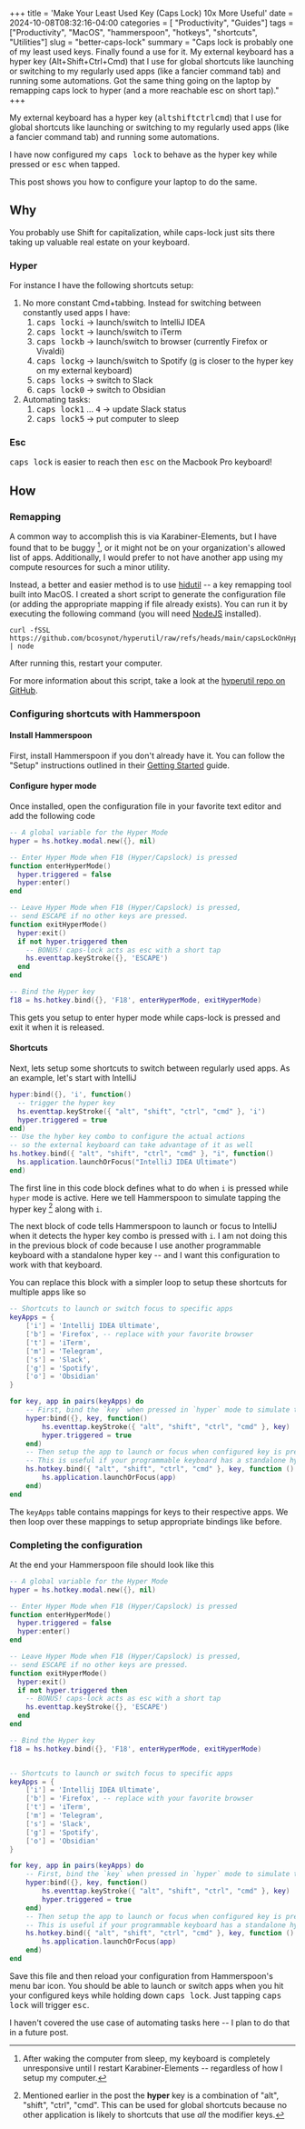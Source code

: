 +++
title = 'Make Your Least Used Key (Caps Lock) 10x More Useful'
date = 2024-10-08T08:32:16-04:00
categories = [ "Productivity", "Guides"]
tags = ["Productivity", "MacOS", "hammerspoon", "hotkeys", "shortcuts", "Utilities"]
slug = "better-caps-lock"
summary = "Caps lock is probably one of my least used keys. Finally found a use for it. My external keyboard has a hyper key (Alt+Shift+Ctrl+Cmd) that I use for global shortcuts like launching or switching to my regularly used apps (like a fancier command tab) and running some automations. Got the same thing going on the laptop by remapping caps lock to hyper (and a more reachable esc on short tap)."
+++

My external keyboard has a hyper key (<kbd>alt</kbd><kbd>shift</kbd><kbd>ctrl</kbd><kbd>cmd</kbd>) that I use for 
global shortcuts like launching or switching to my regularly used apps (like a fancier command tab) and running some 
automations.

I have now configured my <kbd>caps lock</kbd> to behave as the hyper key while pressed or <kbd>esc</kbd> when tapped.

This post shows you how to configure your laptop to do the same.

## Why

You probably use Shift for capitalization, while caps-lock just sits there taking up valuable real estate on your keyboard.

### Hyper

For instance I have the following shortcuts setup:
1. No more constant Cmd+tabbing. Instead for switching between constantly used apps I have:
    1. <kbd>caps lock</kbd><kbd>i</kbd> -> launch/switch to IntelliJ IDEA
    2. <kbd>caps lock</kbd><kbd>t</kbd> -> launch/switch to iTerm
    3. <kbd>caps lock</kbd><kbd>b</kbd> -> launch/switch to browser (currently Firefox or Vivaldi)
    4. <kbd>caps lock</kbd><kbd>g</kbd> -> launch/switch to Spotify (g is closer to the hyper key on my external keyboard)
    5. <kbd>caps lock</kbd><kbd>s</kbd> -> switch to Slack
    6. <kbd>caps lock</kbd><kbd>0</kbd> -> switch to Obsidian
2. Automating tasks:
    1. <kbd>caps lock</kbd><kbd>1</kbd> ... <kbd>4</kbd> -> update Slack status
    2. <kbd>caps lock</kbd><kbd>5</kbd> -> put computer to sleep

### Esc

<kbd>caps lock</kbd> is easier to reach then <kbd>esc</kbd> on the Macbook Pro keyboard!

## How

### Remapping
A common way to accomplish this is via Karabiner-Elements, but I have found that to be buggy [^1], or it might not be on your organization's allowed list of apps. Additionally, I would prefer to not have another app using my compute resources for such a minor utility.

Instead, a better and easier method is to use [hidutil](https://developer.apple.com/library/archive/technotes/tn2450/_index.html) -- a key remapping tool built into MacOS. 
I created a short script to generate the configuration file (or adding the appropriate mapping if file already exists). 
You can run it by executing the following command (you will need [NodeJS](https://nodejs.org/) installed).

```shell  
curl -fSSL https://github.com/bcosynot/hyperutil/raw/refs/heads/main/capsLockOnHyperdrive.js | node  
```

After running this, restart your computer.

For more information about this script, take a look at the [hyperutil repo on GitHub](https://github.com/bcosynot/hyperutil).

### Configuring shortcuts with Hammerspoon

#### Install Hammerspoon

First, install Hammerspoon if you don't already have it. You can follow the "Setup" instructions outlined in their [Getting Started](https://www.hammerspoon.org/go/) guide.

#### Configure hyper mode

Once installed, open the configuration file in your favorite text editor and add the following code

```lua
-- A global variable for the Hyper Mode
hyper = hs.hotkey.modal.new({}, nil)

-- Enter Hyper Mode when F18 (Hyper/Capslock) is pressed
function enterHyperMode()
  hyper.triggered = false
  hyper:enter()
end

-- Leave Hyper Mode when F18 (Hyper/Capslock) is pressed,
-- send ESCAPE if no other keys are pressed.
function exitHyperMode()
  hyper:exit()
  if not hyper.triggered then
    -- BONUS! caps-lock acts as esc with a short tap
    hs.eventtap.keyStroke({}, 'ESCAPE')
  end
end

-- Bind the Hyper key
f18 = hs.hotkey.bind({}, 'F18', enterHyperMode, exitHyperMode)
```

This gets you setup to enter hyper mode while caps-lock is pressed and exit it when it is released.

#### Shortcuts

Next, lets setup some shortcuts to switch between regularly used apps. As an example, let's start with IntelliJ

```lua
hyper:bind({}, 'i', function()
  -- trigger the hyper key
  hs.eventtap.keyStroke({ "alt", "shift", "ctrl", "cmd" }, 'i')
  hyper.triggered = true
end)
-- Use the hyber key combo to configure the actual actions
-- so the external keyboard can take advantage of it as well
hs.hotkey.bind({ "alt", "shift", "ctrl", "cmd" }, "i", function()
  hs.application.launchOrFocus("IntelliJ IDEA Ultimate")
end)
```

The first line in this code block defines what to do when `i` is pressed while `hyper` mode is active. Here we tell Hammerspoon to simulate tapping the hyper key [^2] along with `i`.

The next block of code tells Hammerspoon to launch or focus to IntelliJ when it detects the hyper key combo is pressed with `i`. I am not doing this in the previous block of code because I use another programmable keyboard with a standalone hyper key -- and I want this configuration to work with that keyboard.

You can replace this block with a simpler loop to setup these shortcuts for multiple apps like so

```lua
-- Shortcuts to launch or switch focus to specific apps
keyApps = {
	['i'] = 'Intellij IDEA Ultimate',
	['b'] = 'Firefox', -- replace with your favorite browser
	['t'] = 'iTerm',
	['m'] = 'Telegram',
	['s'] = 'Slack',
	['g'] = 'Spotify',
	['o'] = 'Obsidian'
}

for key, app in pairs(keyApps) do
	-- First, bind the `key` when pressed in `hyper` mode to simulate tapping the hyper key
	hyper:bind({}, key, function()
		hs.eventtap.keyStroke({ "alt", "shift", "ctrl", "cmd" }, key)
		hyper.triggered = true
	end)
	-- Then setup the app to launch or focus when configured key is pressed along with hyper key
	-- This is useful if your programmable keyboard has a standalone hyper key
	hs.hotkey.bind({ "alt", "shift", "ctrl", "cmd" }, key, function ()
		hs.application.launchOrFocus(app)
	end)
end
```

The `keyApps` table contains mappings for keys to their respective apps. We then loop over these mappings to setup appropriate bindings like before.

### Completing the configuration

At the end your Hammerspoon file should look like this
```lua
-- A global variable for the Hyper Mode
hyper = hs.hotkey.modal.new({}, nil)

-- Enter Hyper Mode when F18 (Hyper/Capslock) is pressed
function enterHyperMode()
  hyper.triggered = false
  hyper:enter()
end

-- Leave Hyper Mode when F18 (Hyper/Capslock) is pressed,
-- send ESCAPE if no other keys are pressed.
function exitHyperMode()
  hyper:exit()
  if not hyper.triggered then
	-- BONUS! caps-lock acts as esc with a short tap
    hs.eventtap.keyStroke({}, 'ESCAPE')
  end
end

-- Bind the Hyper key
f18 = hs.hotkey.bind({}, 'F18', enterHyperMode, exitHyperMode)


-- Shortcuts to launch or switch focus to specific apps
keyApps = {
	['i'] = 'Intellij IDEA Ultimate',
	['b'] = 'Firefox', -- replace with your favorite browser
	['t'] = 'iTerm',
	['m'] = 'Telegram',
	['s'] = 'Slack',
	['g'] = 'Spotify',
	['o'] = 'Obsidian'
}

for key, app in pairs(keyApps) do
	-- First, bind the `key` when pressed in `hyper` mode to simulate tapping the hyper key
	hyper:bind({}, key, function()
		hs.eventtap.keyStroke({ "alt", "shift", "ctrl", "cmd" }, key)
		hyper.triggered = true
	end)
	-- Then setup the app to launch or focus when configured key is pressed along with hyper key
	-- This is useful if your programmable keyboard has a standalone hyper key
	hs.hotkey.bind({ "alt", "shift", "ctrl", "cmd" }, key, function ()
		hs.application.launchOrFocus(app)
	end)
end
```

Save this file and then reload your configuration from Hammerspoon's menu bar icon. 
You should be able to launch or switch apps when you hit your configured keys while holding down <kbd>caps lock</kbd>.
Just tapping <kbd>caps lock</kbd> will trigger <kbd>esc</kbd>.

I haven't covered the use case of automating tasks here -- I plan to do that in a future post.

[^1]: After waking the computer from sleep, my keyboard is completely unresponsive until I restart Karabiner-Elements -- regardless of how I setup my computer.
[^2]: Mentioned earlier in the post the **hyper** key is a combination of "alt", "shift", "ctrl", "cmd". This can be used for global shortcuts because no other application is likely to shortcuts that use *all* the modifier keys.
